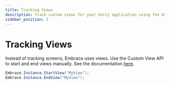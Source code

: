 ```yaml
---
title: Tracking Views
description: Track custom views for your Unity application using the Embrace SDK
sidebar_position: 3
---
```


# Tracking Views

Instead of tracking screens, Embrace uses views. Use the Custom View API to start and end views manually. See the documentation [here](/api/unity/).

```csharp
Embrace.Instance.StartView("MyView");
Embrace.Instance.EndView("MyView");
```
